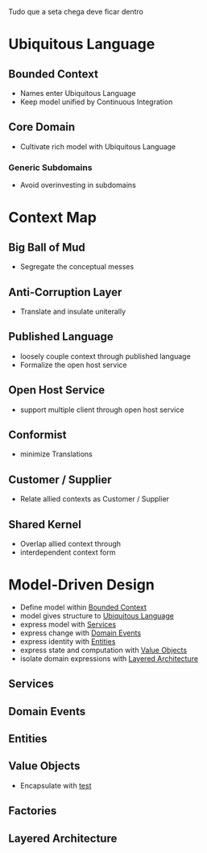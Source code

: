 ﻿Tudo que a seta chega deve ficar dentro

# Ubiquitous Language

## Bounded Context
* Names enter Ubiquitous Language
* Keep model unified by Continuous Integration


## Core Domain
* Cultivate rich model with Ubiquitous Language

### Generic Subdomains
* Avoid overinvesting in subdomains

# Context Map

## Big Ball of Mud
* Segregate the conceptual messes

## Anti-Corruption Layer
* Translate and insulate uniterally

## Published Language
* loosely couple context through published language
* Formalize the open host service

## Open Host Service
* support multiple client through open host service

## Conformist 
* minimize Translations

## Customer / Supplier
* Relate allied contexts as Customer / Supplier


## Shared Kernel

* Overlap allied context through
* interdependent context form

# Model-Driven Design
* Define model within [Bounded Context](#bounded-context)
* model gives structure to [Ubiquitous Language](#ubiquitous-language)
* express model with [Services](#Services)
* express change with [Domain Events](#Domain-Events)
* express identity with [Entities](#Entities)
* express state and computation with [Value Objects](#Value-Objects)
* isolate domain expressions with [Layered Architecture](#Layered-Architecture)

## Services
## Domain Events
## Entities
## Value Objects
* Encapsulate with [test](#Factories)
## Factories
## Layered Architecture




